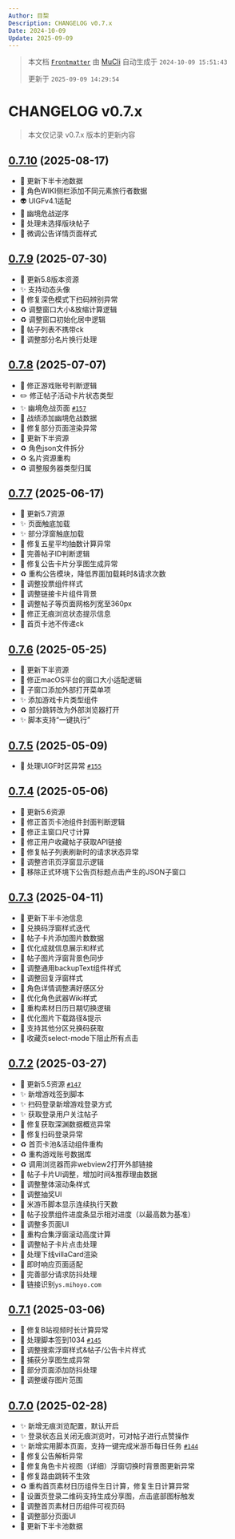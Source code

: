 ```yaml
---
Author: 目棃
Description: CHANGELOG v0.7.x
Date: 2024-10-09
Update: 2025-09-09
---
```


> 本文档 [`Frontmatter`](https://github.com/BTMuli/MuCli#Frontmatter) 由 [MuCli](https://github.com/BTMuli/Mucli) 自动生成于 `2024-10-09 15:51:43`
>
> 更新于 `2025-09-09 14:29:54`

# CHANGELOG v0.7.x

> 本文仅记录 v0.7.x 版本的更新内容

## [0.7.10](https://github.com/BTMuli/TeyvatGuide/releases/v0.7.10) (2025-08-17)

- 🍱 更新下半卡池数据
- 🍱 角色WIKI侧栏添加不同元素旅行者数据
- 👽️ UIGFv4.1适配
- 🚸 幽境危战逆序
- 🚸 处理未选择版块帖子
- 💄 微调公告详情页面样式

## [0.7.9](https://github.com/BTMuli/TeyvatGuide/releases/v0.7.9) (2025-07-30)

- 🍱 更新5.8版本资源
- ✨ 支持动态头像
- 🐛 修复深色模式下扫码辨别异常
- ♻️ 调整窗口大小&放缩计算逻辑
- ♻️ 调整窗口初始化居中逻辑
- 🚸 帖子列表不携带ck
- 💄 调整部分名片换行处理

## [0.7.8](https://github.com/BTMuli/TeyvatGuide/releases/v0.7.8) (2025-07-07)

- 🐛 修正游戏账号判断逻辑
- ✏️ 修正帖子活动卡片状态类型
- ✨ 幽境危战页面 [`#157`](https://github.com/BTMuli/TeyvatGuide/issues/157)
- 💄 战绩添加幽境危战数据
- 💄 修复部分页面渲染异常
- 🍱 更新下半资源
- ♻️ 角色json文件拆分
- ♻️ 名片资源重构
- ♻️ 调整服务器类型归属

## [0.7.7](https://github.com/BTMuli/TeyvatGuide/releases/v0.7.7) (2025-06-17)

- 🍱 更新5.7资源
- ✨ 页面触底加载
- ✨ 部分浮窗触底加载
- 🐛 修复五星平均抽数计算异常
- 🐛 完善帖子ID判断逻辑
- 🐛 修复公告卡片分享图生成异常
- ♻️ 重构公告模块，降低界面加载耗时&请求次数
- 💄 调整投票组件样式
- 💄 调整链接卡片组件背景
- 💄 调整帖子等页面网格列宽至360px
- 🚸 修正无痕浏览状态提示信息
- 🚸 首页卡池不传递ck

## [0.7.6](https://github.com/BTMuli/TeyvatGuide/releases/v0.7.6) (2025-05-25)

- 🍱 更新下半资源
- 🐛 修正macOS平台的窗口大小适配逻辑
- 🚸 子窗口添加外部打开菜单项
- ✨ 添加游戏卡片类型组件
- ♻️ 部分跳转改为外部浏览器打开
- ✨ 脚本支持“一键执行”

## [0.7.5](https://github.com/BTMuli/TeyvatGuide/releases/v0.7.5) (2025-05-09)

- 🐛 处理UIGF时区异常 [`#155`](https://github.com/BTMuli/TeyvatGuide/issues/155)

## [0.7.4](https://github.com/BTMuli/TeyvatGuide/releases/v0.7.4) (2025-05-06)

- 🍱 更新5.6资源
- 🐛 修正首页卡池组件封面判断逻辑
- 🐛 修正主窗口尺寸计算
- 🐛 修正用户收藏帖子获取API链接
- 🐛 修复帖子列表刷新时的请求状态异常
- 🚸 调整咨讯页浮窗显示逻辑
- 🚸 移除正式环境下公告页标题点击产生的JSON子窗口

## [0.7.3](https://github.com/BTMuli/TeyvatGuide/releases/v0.7.3) (2025-04-11)

- 🍱 更新下半卡池信息
- 💄 兑换码浮窗样式迭代
- 💄 帖子卡片添加图片数数据
- 💄 优化成就信息展示和样式
- 💄 帖子图片浮窗背景色同步
- 💄 调整通用backupText组件样式
- 💄 调整回复浮窗样式
- 💄 角色详情调整满好感区分
- 💄 优化角色武器Wiki样式
- 🚸 重构素材日历日期切换逻辑
- 🚸 优化图片下载路径&提示
- 🚸 支持其他分区兑换码获取
- 🚸 收藏页select-mode下阻止所有点击

## [0.7.2](https://github.com/BTMuli/TeyvatGuide/releases/v0.7.2) (2025-03-27)

- 🍱 更新5.5资源 [`#147`](https://github.com/BTMuli/TeyvatGuide/issues/147)
- ✨ 新增游戏签到脚本
- ✨ 扫码登录新增游戏登录方式
- ✨ 获取登录用户关注帖子
- 🐛 修复获取深渊数据概览异常
- 🐛 修复扫码登录异常
- ♻️ 首页卡池&活动组件重构
- ♻️ 重构游戏账号数据库
- ♻️ 调用浏览器而非webview2打开外部链接
- 💄 帖子卡片UI调整，增加时间&推荐理由数据
- 💄 调整整体滚动条样式
- 💄 调整抽奖UI
- 💄 米游币脚本显示连续执行天数
- 💄 帖子投票组件进度条显示相对进度（以最高数为基准）
- 💄 调整多页面UI
- 🎨 重构合集浮窗滚动高度计算
- 🎨 调整帖子卡片点击处理
- 🚸 处理下线villaCard渲染
- 🚸 即时响应页面适配
- 🚸 完善部分请求防抖处理
- 🚸 链接识别`ys.mihoyo.com`

## [0.7.1](https://github.com/BTMuli/TeyvatGuide/releases/v0.7.1) (2025-03-06)

- 🐛 修复B站视频时长计算异常
- 🐛 处理脚本签到1034 [`#145`](https://github.com/BTMuli/TeyvatGuide/issues/145)
- 💄 调整搜索浮窗样式&帖子/公告卡片样式
- 🥅 捕获分享图生成异常
- 🚸 部分页面添加防抖处理
- 🍱 调整缓存图片范围

## [0.7.0](https://github.com/BTMuli/TeyvatGuide/releases/v0.7.0) (2025-02-28)

- ✨ 新增无痕浏览配置，默认开启
- ✨ 登录状态且关闭无痕浏览时，可对帖子进行点赞操作
- ✨ 新增实用脚本页面，支持一键完成米游币每日任务 [`#144`](https://github.com/BTMuli/TeyvatGuide/issues/144)
- 🐛 修复公告解析异常
- 🐛 修复角色卡片视图（详细）浮窗切换时背景图更新异常
- 🐛 修复路由跳转不生效
- ♻️ 重构首页素材日历组件生日计算，修复生日计算异常
- 🚸 设置页登录二维码支持生成分享图，点击底部图标触发
- 💄 调整首页素材日历组件可视页码
- 💄 调整部分页面UI
- 🍱 更新下半卡池数据

